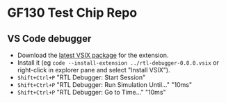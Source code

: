 # GF130 Test Chip Repo

## VS Code debugger

* Download the [latest VSIX package](https://github.com/ChipFlow/rtl-debugger/releases/tag/latest) for the extension.
* Install it (eg `code --install-extension ../rtl-debugger-0.0.0.vsix` or right-click in explorer pane and select "Install VSIX").
* `Shift+Ctrl+P` "RTL Debugger: Start Session"
* `Shift+Ctrl+P` "RTL Debugger: Run Simulation Until..." "10ms"
* `Shift+Ctrl+P` "RTL Debugger: Go to Time..." "10ms"
